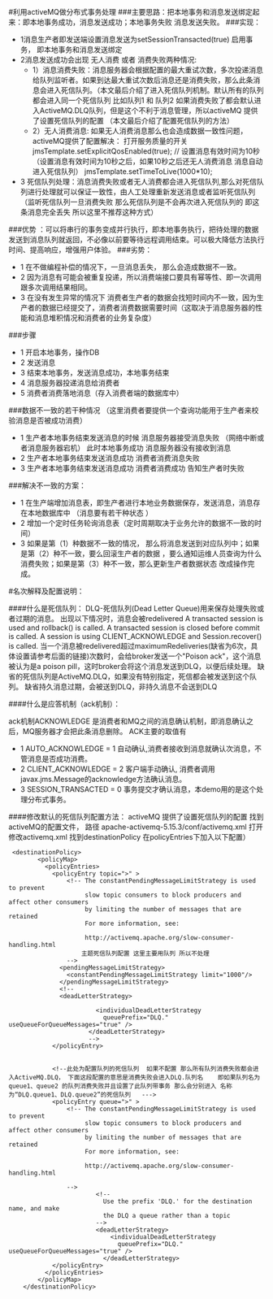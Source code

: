 #利用activeMQ做分布式事务处理
###主要思路：把本地事务和消息发送绑定起来：即本地事务成功，消息发送成功；本地事务失败 消息发送失败。
###实现：
* 1消息生产者即发送端设置消息发送为setSessionTransacted(true) 启用事务， 即本地事务和消息发送绑定
* 2消息发送成功会出现 无人消费 或者 消费失败两种情况: 
    * 1）消息消费失败：消息服务器会根据配置的最大重试次数，多次投递消息给队列监听者。如果到达最大重试次数后消息还是消费失败，那么此条消息会进入死信队列。（本文最后介绍了进入死信队列机制。默认所有的队列都会进入同一个死信队列 比如队列1 和 队列2 如果消费失败了都会默认进入ActiveMQ.DLQ队列，但是这个不利于消息管理，所以activeMQ 提供了设置死信队列的配置 （本文最后介绍了配置死信队列的方法）
    * 2）无人消费消息: 如果无人消费消息那么也会造成数据一致性问题， activeMQ提供了配置解决：
		打开服务质量的开关
		jmsTemplate.setExplicitQosEnabled(true);
		// 设置消息有效时间为10秒  （设置消息有效时间为10秒之后，如果10秒之后还无人消费消息 消息自动进入死信队列）
		jmsTemplate.setTimeToLive(1000*10);
* 3 死信队列处理：消息消费失败或者无人消费都会进入死信队列,那么对死信队列进行处理就可以保证一致性，由人工处理重新发送消息或者监听死信队列（监听死信队列一旦消费失败 那么死信队列是不会再次进入死信队列的 即这条消息完全丢失 所以这里不推荐这种方式） 

###优势 ：可以将串行的事务变成并行执行，即本地事务执行，把待处理的数据发送到消息队列就返回，不必像以前要等待远程调用结束。可以极大降低方法执行时间、提高响应，增强用户体验。
###劣势：
* 1 在不做编程补偿的情况下，一旦消息丢失， 那么会造成数据不一致。
* 2 因为消息有可能会被重复投递，所以消费端接口要具有幂等性、即一次调用跟多次调用结果相同。
* 3 在没有发生异常的情况下 消费者生产者的数据会找短时间内不一致，因为生产者的数据已经提交了，消费者消费数据需要时间（这取决于消息服务器的性能和消息堆积情况和消费者的业务复杂度）

###步骤
* 1 开启本地事务，操作DB 
* 2 发送消息
* 3 结束本地事务，发送消息成功，本地事务结束
* 4 消息服务器投递消息给消费者
* 5 消费者消费落地消息（存入消费者端的数据库中）

###数据不一致的若干种情况 （这里消费者要提供一个查询功能用于生产者来校验消息是否被成功消费）
* 1 生产者本地事务结束发送消息的时候 消息服务器接受消息失败 （网络中断或者消息服务器宕机） 此时本地事务成功 消息服务器没有接收到消息 
* 2 生产者本地事务结束发送消息成功 消费者消费消息失败
* 3 生产者本地事务结束发送消息成功 消费者消费成功 告知生产者时失败

###解决不一致的方案：
* 1 在生产端增加消息表，即生产者进行本地业务数据保存，发送消息，消息存在本地数据库中 （消息要有若干种状态 ）
* 2 增加一个定时任务轮询消息表（定时周期取决于业务允许的数据不一致的时间）
* 3 如果是第（1）种数据不一致的情况， 那么将消息发送到对应队列中；如果是第（2）种不一致，要么回滚生产者的数据 ，要么通知运维人员查询为什么消费失败；如果是第（3）种不一致，那么更新生产者数据状态 改成操作完成。

#名次解释及配置说明：

####什么是死信队列：
DLQ-死信队列(Dead Letter Queue)用来保存处理失败或者过期的消息。
出现以下情况时，消息会被redelivered
 A transacted session is used and rollback() is called.
 A transacted session is closed before commit is called.
 A session is using CLIENT_ACKNOWLEDGE and Session.recover() is called.
当一个消息被redelivered超过maximumRedeliveries(缺省为6次，具体设置请参考后面的链接)次数时，会给broker发送一个"Poison ack"，这个消息被认为是a poison pill，这时broker会将这个消息发送到DLQ，以便后续处理。
缺省的死信队列是ActiveMQ.DLQ，如果没有特别指定，死信都会被发送到这个队列。
缺省持久消息过期，会被送到DLQ，非持久消息不会送到DLQ

####什么是应答机制（ack机制）：

ack机制ACKNOWLEDGE 是消费者和MQ之间的消息确认机制，即消息确认之后，MQ服务器才会把此条消息删除。
ACK主要的取值有
* 1 AUTO_ACKNOWLEDGE = 1    自动确认,消费者接收到消息就确认次消息，不管消息是否成功消费。
* 2 CLIENT_ACKNOWLEDGE = 2    客户端手动确认, 消费者调用javax.jms.Message的acknowledge方法确认消息。
* 3 SESSION_TRANSACTED = 0  事务提交才确认消息，本demo用的是这个处理分布式事务。

####修改默认的死信队列配置方法：
activeMQ 提供了设置死信队列的配置 找到activeMQ的配置文件， 路径  apache-activemq-5.15.3/conf/activemq.xml  打开修改activemq.xml 找到destinationPolicy 在policyEntries下加入以下配置） 

	 <destinationPolicy>
            <policyMap>
              <policyEntries>
                <policyEntry topic=">" >
                    <!-- The constantPendingMessageLimitStrategy is used to prevent
                         slow topic consumers to block producers and affect other consumers
                         by limiting the number of messages that are retained
                         For more information, see:

                         http://activemq.apache.org/slow-consumer-handling.html
						主题死信队列配置 这里主要用队列 所以不处理
                    -->
                  <pendingMessageLimitStrategy>
                    <constantPendingMessageLimitStrategy limit="1000"/>
                  </pendingMessageLimitStrategy>
                  <!--
                  <deadLetterStrategy>  
				          
				            <individualDeadLetterStrategy  
				              queuePrefix="DLQ." useQueueForQueueMessages="true" />  
				          </deadLetterStrategy>  
				          -->
                </policyEntry>
                
                
                <!--此处为配置队列的死信队列  如果不配置 那么所有队列消费失败都会进入ActiveMQ.DLQ， 下面这段配置的意思是消费失败会进入DLQ.队列名    即如果队列名为 queue1、queue2 的队列消费失败并且设置了此队列带事务 那么会分别进入 名称为“DLQ.queue1、DLQ.queue2”的死信队列   --->
                <policyEntry queue=">" >
                    <!-- The constantPendingMessageLimitStrategy is used to prevent
                         slow topic consumers to block producers and affect other consumers
                         by limiting the number of messages that are retained
                         For more information, see:

                         http://activemq.apache.org/slow-consumer-handling.html

                    -->
				            <!--  
				              Use the prefix 'DLQ.' for the destination name, and make  
				              the DLQ a queue rather than a topic  
				            -->  
				            <deadLetterStrategy>  
					            <individualDeadLetterStrategy  
					              queuePrefix="DLQ." useQueueForQueueMessages="true" />  
					          </deadLetterStrategy>  
                </policyEntry>
              </policyEntries>
            </policyMap>
        </destinationPolicy>


